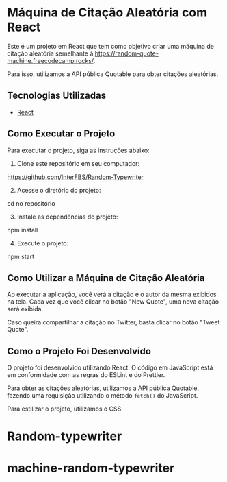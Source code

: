 # Máquina de Citação Aleatória com React

Este é um projeto em React que tem como objetivo criar uma máquina de citação aleatória semelhante à https://random-quote-machine.freecodecamp.rocks/.

Para isso, utilizamos a API pública Quotable para obter citações aleatórias.

## Tecnologias Utilizadas

- [React](https://reactjs.org/)

## Como Executar o Projeto

Para executar o projeto, siga as instruções abaixo:

1. Clone este repositório em seu computador:

https://github.com/InterFBS/Random-Typewriter

2. Acesse o diretório do projeto:

cd no repositório

3. Instale as dependências do projeto:

npm install

4. Execute o projeto:

npm start

## Como Utilizar a Máquina de Citação Aleatória

Ao executar a aplicação, você verá a citação e o autor da mesma exibidos na tela. Cada vez que você clicar no botão "New Quote", uma nova citação será exibida.

Caso queira compartilhar a citação no Twitter, basta clicar no botão "Tweet Quote".

## Como o Projeto Foi Desenvolvido

O projeto foi desenvolvido utilizando React. O código em JavaScript está em conformidade com as regras do ESLint e do Prettier.

Para obter as citações aleatórias, utilizamos a API pública Quotable, fazendo uma requisição utilizando o método `fetch()` do JavaScript.

Para estilizar o projeto, utilizamos o CSS.
# Random-typewriter
# machine-random-typewriter
